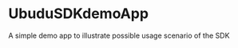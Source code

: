 UbuduSDKdemoApp
===============

A simple demo app to illustrate possible usage scenario of the SDK
